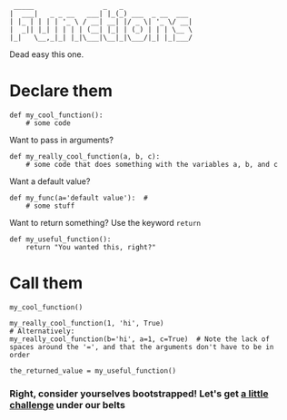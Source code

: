```
 _____                 _   _                 
|  ___|   _ _ __   ___| |_(_) ___  _ __  ___ 
| |_ | | | | '_ \ / __| __| |/ _ \| '_ \/ __|
|  _|| |_| | | | | (__| |_| | (_) | | | \__ \
|_|   \__,_|_| |_|\___|\__|_|\___/|_| |_|___/
```

Dead easy this one.

# Declare them
```
def my_cool_function():
    # some code
```

Want to pass in arguments?
```
def my_really_cool_function(a, b, c):
    # some code that does something with the variables a, b, and c
```
Want a default value?
```
def my_func(a='default value'):  # 
    # some stuff
```

Want to return something?
Use the keyword `return`
```
def my_useful_function():
    return "You wanted this, right?"
```

# Call them
```
my_cool_function()
```
```
my_really_cool_function(1, 'hi', True)
# Alternatively:
my_really_cool_function(b='hi', a=1, c=True)  # Note the lack of spaces around the '=', and that the arguments don't have to be in order
```
```
the_returned_value = my_useful_function()
```

### Right, consider yourselves bootstrapped! Let's get [a little challenge](./09_challenge.md) under our belts